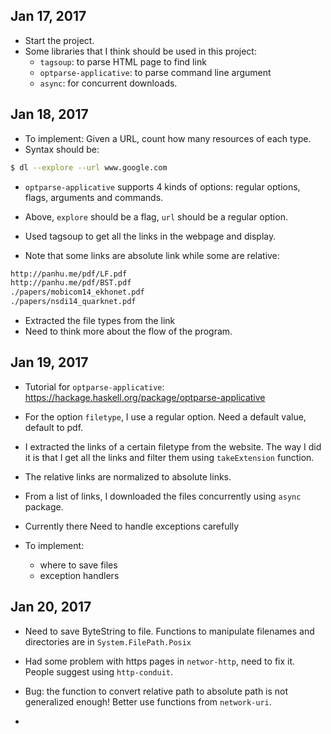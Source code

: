 ## Jan 17, 2017 

- Start the project. 
- Some libraries that I think should be used in this project: 
  + `tagsoup`: to parse HTML page to find link 
  + `optparse-applicative`: to parse command line argument 
  + `async`: for concurrent downloads. 
  
## Jan 18, 2017 

- To implement: Given a URL, count how many resources of each type. 
- Syntax should be: 

```sh
$ dl --explore --url www.google.com
```

- `optparse-applicative` supports 4 kinds of options: regular options,
  flags, arguments and commands. 
  
- Above, `explore` should be a flag, `url` should be a regular
  option. 
  
- Used tagsoup to get all the links in the webpage and display. 

- Note that some links are absolute link while some are relative: 

```sh
http://panhu.me/pdf/LF.pdf
http://panhu.me/pdf/BST.pdf
./papers/mobicom14_ekhonet.pdf
./papers/nsdi14_quarknet.pdf
```
- Extracted the file types from the link 
- Need to think more about the flow of the program. 

## Jan 19, 2017 

- Tutorial for `optparse-applicative`:
  https://hackage.haskell.org/package/optparse-applicative
  
- For the option `filetype`, I use a regular option. Need a default
  value, default to pdf. 

- I extracted the links of a certain filetype from the website. The
  way I did it is that I get all the links and filter them using
  `takeExtension` function. 
  
- The relative links are normalized to absolute links.   

- From a list of links, I downloaded the files concurrently using
  `async` package.
  
- Currently there Need to handle exceptions carefully 

- To implement:
  + where to save files
  + exception handlers

## Jan 20, 2017 

- Need to save ByteString to file. Functions to manipulate filenames
and directories are in `System.FilePath.Posix`

- Had some problem with https pages in `networ-http`, need to fix
  it. People suggest using `http-conduit`. 
  
- Bug: the function to convert relative path to absolute path is not
  generalized enough! Better use functions from `network-uri`. 
  
- 

